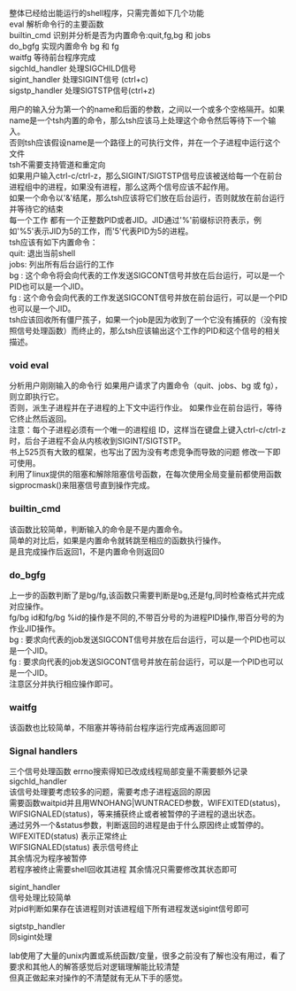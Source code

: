 整体已经给出能运行的shell程序，只需完善如下几个功能  
eval              解析命令行的主要函数  
builtin_cmd       识别并分析是否为内置命令:quit,fg,bg 和 jobs    
do_bgfg           实现内置命令 bg 和 fg   
waitfg            等待前台程序完成  
sigchld_handler   处理SIGCHILD信号  
sigint_handler    处理SIGINT信号 (ctrl+c)  
sigstp_handler    处理SIGTSTP信号(ctrl+z)  

用户的输入分为第一个的name和后面的参数，之间以一个或多个空格隔开。如果name是一个tsh内置的命令，那么tsh应该马上处理这个命令然后等待下一个输入。  
否则tsh应该假设name是一个路径上的可执行文件，并在一个子进程中运行这个文件  
tsh不需要支持管道和重定向  
如果用户输入ctrl-c/ctrl-z，那么SIGINT/SIGTSTP信号应该被送给每一个在前台进程组中的进程，如果没有进程，那么这两个信号应该不起作用。  
如果一个命令以'&'结尾，那么tsh应该将它们放在后台运行，否则就放在前台运行 并等待它的结束  
每一个工作 都有一个正整数PID或者JID。JID通过'%'前缀标识符表示，例如'%5'表示JID为5的工作，而'5'代表PID为5的进程。  
tsh应该有如下内置命令：  
quit: 退出当前shell  
jobs: 列出所有后台运行的工作  
bg <job>: 这个命令将会向<job>代表的工作发送SIGCONT信号并放在后台运行，<job>可以是一个PID也可以是一个JID。  
fg <job>: 这个命令会向<job>代表的工作发送SIGCONT信号并放在前台运行，<job>可以是一个PID也可以是一个JID。  
tsh应该回收所有僵尸孩子，如果一个job是因为收到了一个它没有捕获的（没有按照信号处理函数）而终止的，那么tsh应该输出这个工作的PID和这个信号的相关描述。  
  
### void eval
分析用户刚刚输入的命令行 如果用户请求了内置命令（quit、jobs、bg 或 fg），则立即执行它。   
否则，派生子进程并在子进程的上下文中运行作业。 如果作业在前台运行，等待它终止然后返回。   
注意：每个子进程必须有一个唯一的进程组 ID，这样当在键盘上键入ctrl-c/ctrl-z时，后台子进程不会从内核收到SIGINT/SIGTSTP。   
书上525页有大致的框架，也写出了因为没有考虑竞争而导致的问题 修改一下即可使用。   
利用了linux提供的阻塞和解除阻塞信号函数，在每次使用全局变量前都使用函数sigprocmask()来阻塞信号直到操作完成。   
  
### builtin_cmd
该函数比较简单，判断输入的命令是不是内置命令。   
简单的对比后，如果是内置命令就转跳至相应的函数执行操作。  
是且完成操作后返回1，不是内置命令则返回0    

### do_bgfg
上一步的函数判断了是bg/fg,该函数只需要判断是bg,还是fg,同时检查格式并完成对应操作。   
fg/bg id和fg/bg %id的操作是不同的,不带百分号的为进程PID操作,带百分号的为作业JID操作。   
bg <job>: 要求向<job>代表的job发送SIGCONT信号并放在后台运行，<job>可以是一个PID也可以是一个JID。    
fg <job>: 要求向<job>代表的job发送SIGCONT信号并放在前台运行，<job>可以是一个PID也可以是一个JID。   
注意区分并执行相应操作即可。   
  
### waitfg
该函数也比较简单，不阻塞并等待前台程序运行完成再返回即可   
  
### Signal handlers
三个信号处理函数 errno搜索得知已改成线程局部变量不需要额外记录   
sigchld_handler   
该信号处理要考虑较多的问题，需要考虑子进程返回的原因   
需要函数waitpid并且用WNOHANG|WUNTRACED参数，WIFEXITED(status)，WIFSIGNALED(status)，等来捕获终止或者被暂停的子进程的退出状态。  
通过另外一个&status参数，判断返回的进程是由于什么原因终止或暂停的。  
WIFEXITED(status)   表示正常终止  
WIFSIGNALED(status) 表示信号终止  
其余情况为程序被暂停  
若程序被终止需要shell回收其进程 其余情况只需要修改其状态即可  
  
sigint_handler  
信号处理比较简单  
对pid判断如果存在该进程则对该进程组下所有进程发送sigint信号即可  
  
sigtstp_handler  
同sigint处理  
  
  
lab使用了大量的unix内置或系统函数/变量，很多之前没有了解也没有用过，看了要求和其他人的解答感觉后对逻辑理解能比较清楚  
但真正做起来对操作的不清楚就有无从下手的感觉。
